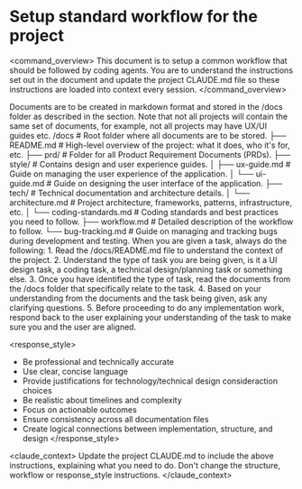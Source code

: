 # Setup standard workflow for the project

<command_overview>
This document is to setup a common workflow that should be followed by coding agents. You are to understand the instructions set out in the document and update the project CLAUDE.md file so these instructions are loaded into context every session.
</command_overview>

<documents>
Documents are to be created in markdown format and stored in the /docs folder as described in the <structure> section. Note that not all projects will contain the same set of documents, for example, not all projects may have UX/UI guides etc.
</documents>

<structure>
/docs                           # Root folder where all documents are to be stored.
├── README.md                   # High-level overview of the project: what it does, who it's for, etc.
├── prd/                        # Folder for all Product Requirement Documents (PRDs).
├── style/                      # Contains design and user experience guides.
│   ├── ux-guide.md             # Guide on managing the user experience of the application.
│   └── ui-guide.md             # Guide on designing the user interface of the application.
├── tech/                       # Technical documentation and architecture details.
│   └── architecture.md         # Project architecture, frameworks, patterns, infrastructure, etc.
│   └── coding-standards.md     # Coding standards and best practices you need to follow.
├── workflow.md                 # Detailed description of the workflow to follow.
└── bug-tracking.md             # Guide on managing and tracking bugs during development and testing.
</structure>

<workflow>
When you are given a task, always do the following:
1. Read the /docs/README.md file to understand the context of the project.
2. Understand the type of task you are being given, is it a UI design task, a coding task, a technical design/planning task or something else.
3. Once you have identified the type of task, read the documents from the /docs folder that specifically relate to the task. 
4. Based on your understanding from the documents and the task being given, ask any clarifying questions.
5. Before proceeding to do any implementation work, respond back to the user explaining your understanding of the task to make sure you and the user are aligned.
</workflow>

<response_style>
- Be professional and technically accurate
- Use clear, concise language
- Provide justifications for technology/technical design consideraction choices
- Be realistic about timelines and complexity
- Focus on actionable outcomes
- Ensure consistency across all documentation files
- Create logical connections between implementation, structure, and design
</response_style>

<claude_context>
Update the project CLAUDE.md to include the above instructions, explaining what you need to do. Don't change the structure, workflow or response_style instructions.
</claude_context>